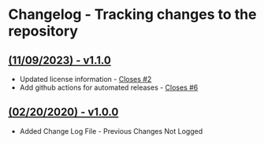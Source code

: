 # Changelog - Tracking changes to the repository

## **[(11/09/2023) - v1.1.0](https://github.com/deepworks-net/plugin-factory/releases/tag/v1.1.0)**
- Updated license information - [Closes #2](https://github.com/deepworks-net/plugin-factory/issues/2)
- Add github actions for automated releases - [Closes #6](https://github.com/deepworks-net/plugin-factory/issues/6)

## **[(02/20/2020) - v1.0.0](https://github.com/deepworks-net/plugin-factory/releases/tag/v1.0.0)**
- Added Change Log File - Previous Changes Not Logged